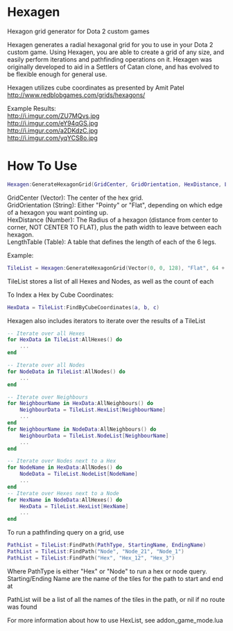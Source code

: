 # Hexagen
Hexagon grid generator for Dota 2 custom games

Hexagen generates a radial hexagonal grid for you to use in your Dota 2 custom game. 
Using Hexagen, you are able to create a grid of any size, and easily perform iterations and pathfinding operations on it.
Hexagen was originally developed to aid in a Settlers of Catan clone, and has evolved to be flexible enough for general use.

Hexagen utilizes cube coordinates as presented by Amit Patel
http://www.redblobgames.com/grids/hexagons/

Example Results:  
http://i.imgur.com/ZU7MQvs.jpg  
http://i.imgur.com/eY94qGS.jpg  
http://i.imgur.com/a2DKdzC.jpg  
http://i.imgur.com/yqYCS8o.jpg


# How To Use
```lua
Hexagen:GenerateHexagonGrid(GridCenter, GridOrientation, HexDistance, LengthTable)
```
GridCenter  		(Vector): The center of the hex grid.  
GridOrientation     (String): Either "Pointy" or "Flat", depending on which edge of a hexagon you want pointing up.  
HexDistance  	    (Number): The Radius of a hexagon (distance from center to corner, NOT CENTER TO FLAT), plus the path width to leave between each hexagon.  
LengthTable 		 (Table): A table that defines the length of each of the 6 legs.  

Example:  
```lua
TileList = Hexagen:GenerateHexagonGrid(Vector(0, 0, 128), "Flat", 64 + 32, {3, 2, 2, 3, 2, 2}))
```

TileList stores a list of all Hexes and Nodes, as well as the count of each

To Index a Hex by Cube Coordinates:
```lua
HexData = TileList:FindByCubeCoordinates(a, b, c)
```

Hexagen also includes iterators to iterate over the results of a TileList
```lua
-- Iterate over all Hexes
for HexData in TileList:AllHexes() do
	...
end

-- Iterate over all Nodes
for NodeData in TileList:AllNodes() do
	...
end

-- Iterate over Neighbours
for NeighbourName in HexData:AllNeighbours() do
	NeighbourData = TileList.HexList[NeighbourName]
	...
end
for NeighbourName in NodeData:AllNeighbours() do
	NeighbourData = TileList.NodeList[NeighbourName]
	...
end

-- Iterate over Nodes next to a Hex
for NodeName in HexData:AllNodes() do
	NodeData = TileList.NodeList[NodeName]
	...
end
-- Iterate over Hexes next to a Node
for HexName in NodeData:AllHexes() do
	HexData = TileList.HexList[HexName]
	...
end


```

To run a pathfinding query on a grid, use 
```lua
PathList = TileList:FindPath(PathType, StartingName, EndingName)
PathList = TileList:FindPath("Node", "Node_21", "Node_1")
PathList = TileList:FindPath("Hex", "Hex_12", "Hex_3")
```
Where PathType is either "Hex" or "Node" to run a hex or node query. Starting/Ending Name are the name of the tiles for the path to start and end at

PathList will be a list of all the names of the tiles in the path, or nil if no route was found

For more information about how to use HexList, see addon_game_mode.lua
